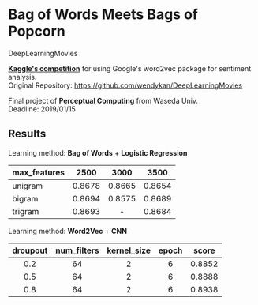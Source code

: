 # Bag of Words Meets Bags of Popcorn

DeepLearningMovies 

[**Kaggle's competition**](https://www.kaggle.com/c/word2vec-nlp-tutorial) for using Google's word2vec package for sentiment analysis.  
Original Repository: https://github.com/wendykan/DeepLearningMovies  
  

Final project of **Perceptual Computing** from Waseda Univ.  
Deadline: 2019/01/15


## Results

Learning method: **Bag of Words** + **Logistic Regression**

max_features | 2500 | 3000 | 3500
:--- | :---: | :---: | :---:
unigram | 0.8678 | 0.8665 | 0.8654
bigram | 0.8694 | 0.8575 | 0.8689
trigram | 0.8693 | - | 0.8684
  

Learning method: **Word2Vec** + **CNN**

droupout | num_filters | kernel_size | epoch | score
:---: | :---: | :---: | :---: | :---:
0.2 | 64 | 2 | 6 | 0.8852
0.5 | 64 | 2 | 6 | 0.8888
0.8 | 64 | 2 | 6 | 0.8938
